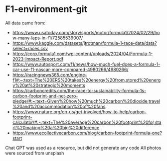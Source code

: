 # F1-environment-git
All data came from:
- https://www.usatoday.com/story/sports/motor/formula1/2024/02/29/how-many-laps-in-f1/72585539007/
- https://www.kaggle.com/datasets/jtrotman/formula-1-race-data/data?select=races.csv
- https://corp.formula1.com/wp-content/uploads/2024/04/Formula-1-2023-Impact-Report.pdf
- https://www.autosport.com/f1/news/how-much-fuel-does-a-formula-1-car-use-f1-nascar-more-compared-4980266/4980266/
- https://racingnews365.com/engine-f1#:~:text=The%20ERS%20takes%20energy%20from,stored%20energy%20at%20strategic%20moments
- https://carboncredits.com/the-race-to-sustainability-formula-1s-carbon-footprint-and-net-zero-pledge/#:~:text=Given%20how%20much%20carbon%20dioxide,travel%20and%20accommodation%20of%20fans.
- https://www.nature.org/en-us/get-involved/how-to-help/carbon-footprint-calculator/#:~:text=The%20average%20carbon%20footprint%20for,start%20making%20a%20big%20difference. 
- https://www.ecollectivecarbon.com/blog/carbon-footprint-formula-one?start 

Chat GPT was used as a resource, but did not generate any code
All photos were sourced from unsplash
